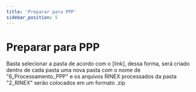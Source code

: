 ```yaml
---
title: 'Preparar para PPP'
sidebar_position: 5
---
```


# Preparar para PPP
Basta selecionar a pasta de acordo com o [link], dessa forma, será criado dentro de cada pasta uma nova pasta com o nome de "6_Processamento_PPP" e os arquivos RINEX processados da pasta "2_RINEX" serão colocados em um formato .zip